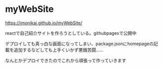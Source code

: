 # myWebSite

https://imonikai.github.io/myWebSite/

reactで自己紹介サイトを作ろうとしている。githubpagesで公開中

デプロイしても真っ白な画面になってしまい、package.jsonにhomepageの記載を追加するなどしても上手くいかず悪銭苦闘……

なんとかデプロイできたのでこれから頑張って作っていきます
